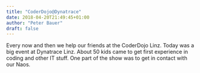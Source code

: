 ```yaml
---
title: "CoderDojo@Dynatrace"
date: 2018-04-20T21:49:45+01:00
author: "Peter Bauer"
draft: false
---
```

Every now and then we help our friends at the CoderDojo Linz. Today was a big event at Dynatrace Linz. About 50 kids came to get first experience in coding and other IT stuff. One part of the show was to get in contact with our Naos.
